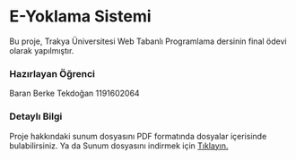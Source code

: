 # E-Yoklama Sistemi 
Bu proje, Trakya Üniversitesi Web Tabanlı Programlama dersinin final ödevi olarak yapılmıştır.

### Hazırlayan Öğrenci
Baran Berke Tekdoğan
1191602064

### Detaylı Bilgi
Proje hakkındaki sunum dosyasını PDF formatında dosyalar içerisinde bulabilirsiniz.
Ya da 
Sunum dosyasını indirmek için <a href="[https://github.com/ByLien/E-Yoklama-Sistemi/blob/main/E-Yoklama%20Sunum.pdf](https://github.com/ByLien/E-Yoklama-Sistemi/raw/main/E-Yoklama%20Sunum.pdf)">Tıklayın.</a>

